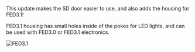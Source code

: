 This update makes the SD door easier to use, and also adds the housing for FED3.1!

FED3.1 housing has small holes inside of the pokes for LED lights, and can be used with FED3.0 or FED3.1 electronics.

![FED3.1](https://raw.githubusercontent.com/KravitzLabDevices/FED3/main/photos/FED3.1.jpg)


